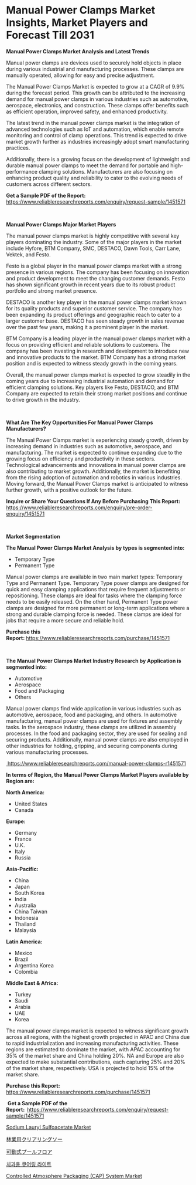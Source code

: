 <p><h1>Manual Power Clamps Market Insights, Market Players and Forecast Till 2031</h1></p><p><strong>Manual Power Clamps Market Analysis and Latest Trends</strong></p>
<p><p>Manual power clamps are devices used to securely hold objects in place during various industrial and manufacturing processes. These clamps are manually operated, allowing for easy and precise adjustment.</p><p>The Manual Power Clamps Market is expected to grow at a CAGR of 9.9% during the forecast period. This growth can be attributed to the increasing demand for manual power clamps in various industries such as automotive, aerospace, electronics, and construction. These clamps offer benefits such as efficient operation, improved safety, and enhanced productivity.</p><p>The latest trend in the manual power clamps market is the integration of advanced technologies such as IoT and automation, which enable remote monitoring and control of clamp operations. This trend is expected to drive market growth further as industries increasingly adopt smart manufacturing practices.</p><p>Additionally, there is a growing focus on the development of lightweight and durable manual power clamps to meet the demand for portable and high-performance clamping solutions. Manufacturers are also focusing on enhancing product quality and reliability to cater to the evolving needs of customers across different sectors.</p></p>
<p><strong>Get a Sample PDF of the Report:&nbsp;</strong> <a href="https://www.reliableresearchreports.com/enquiry/request-sample/1451571">https://www.reliableresearchreports.com/enquiry/request-sample/1451571</a></p>
<p>&nbsp;</p>
<p><strong>Manual Power Clamps Major Market Players</strong></p>
<p><p>The manual power clamps market is highly competitive with several key players dominating the industry. Some of the major players in the market include Hyfore, BTM Company, SMC, DESTACO, Dawn Tools, Carr Lane, Vektek, and Festo.</p><p>Festo is a global player in the manual power clamps market with a strong presence in various regions. The company has been focusing on innovation and product development to meet the changing customer demands. Festo has shown significant growth in recent years due to its robust product portfolio and strong market presence.</p><p>DESTACO is another key player in the manual power clamps market known for its quality products and superior customer service. The company has been expanding its product offerings and geographic reach to cater to a larger customer base. DESTACO has seen steady growth in sales revenue over the past few years, making it a prominent player in the market.</p><p>BTM Company is a leading player in the manual power clamps market with a focus on providing efficient and reliable solutions to customers. The company has been investing in research and development to introduce new and innovative products to the market. BTM Company has a strong market position and is expected to witness steady growth in the coming years.</p><p>Overall, the manual power clamps market is expected to grow steadily in the coming years due to increasing industrial automation and demand for efficient clamping solutions. Key players like Festo, DESTACO, and BTM Company are expected to retain their strong market positions and continue to drive growth in the industry.</p></p>
<p>&nbsp;</p>
<p><strong>What Are The Key Opportunities For Manual Power Clamps Manufacturers?</strong></p>
<p><p>The Manual Power Clamps market is experiencing steady growth, driven by increasing demand in industries such as automotive, aerospace, and manufacturing. The market is expected to continue expanding due to the growing focus on efficiency and productivity in these sectors. Technological advancements and innovations in manual power clamps are also contributing to market growth. Additionally, the market is benefiting from the rising adoption of automation and robotics in various industries. Moving forward, the Manual Power Clamps market is anticipated to witness further growth, with a positive outlook for the future.</p></p>
<p><strong>Inquire or Share Your Questions If Any Before Purchasing This Report:</strong> <a href="https://www.reliableresearchreports.com/enquiry/pre-order-enquiry/1451571">https://www.reliableresearchreports.com/enquiry/pre-order-enquiry/1451571</a></p>
<p>&nbsp;</p>
<p><strong>Market Segmentation</strong></p>
<p><strong>The Manual Power Clamps Market Analysis by types is segmented into:</strong></p>
<p><ul><li>Temporary Type</li><li>Permanent Type</li></ul></p>
<p><p>Manual power clamps are available in two main market types: Temporary Type and Permanent Type. Temporary Type power clamps are designed for quick and easy clamping applications that require frequent adjustments or repositioning. These clamps are ideal for tasks where the clamping force needs to be easily released. On the other hand, Permanent Type power clamps are designed for more permanent or long-term applications where a strong and durable clamping force is needed. These clamps are ideal for jobs that require a more secure and reliable hold.</p></p>
<p><strong>Purchase this Report:&nbsp;</strong><a href="https://www.reliableresearchreports.com/purchase/1451571">https://www.reliableresearchreports.com/purchase/1451571</a></p>
<p>&nbsp;</p>
<p><strong>The Manual Power Clamps Market Industry Research by Application is segmented into:</strong></p>
<p><ul><li>Automotive</li><li>Aerospace</li><li>Food and Packaging</li><li>Others</li></ul></p>
<p><p>Manual power clamps find wide application in various industries such as automotive, aerospace, food and packaging, and others. In automotive manufacturing, manual power clamps are used for fixtures and assembly tasks. In the aerospace industry, these clamps are utilized in assembly processes. In the food and packaging sector, they are used for sealing and securing products. Additionally, manual power clamps are also employed in other industries for holding, gripping, and securing components during various manufacturing processes.</p></p>
<p><a href="https://www.reliableresearchreports.com/manual-power-clamps-r1451571">&nbsp;https://www.reliableresearchreports.com/manual-power-clamps-r1451571</a></p>
<p><strong>In terms of Region, the Manual Power Clamps Market Players available by Region are:</strong></p>
<p>
    <p> <strong> North America: </strong>
        <ul>
            <li>United States</li>
            <li>Canada</li>
        </ul>
        </p> 
    <p> <strong> Europe: </strong>
        <ul>
            <li>Germany</li>
            <li>France</li>
            <li>U.K.</li>
            <li>Italy</li>
            <li>Russia</li>
        </ul>
        </p> 
    <p> <strong> Asia-Pacific: </strong>
        <ul>
            <li>China</li>
            <li>Japan</li>
            <li>South Korea</li>
            <li>India</li>
            <li>Australia</li>
            <li>China Taiwan</li>
            <li>Indonesia</li>
            <li>Thailand</li>
            <li>Malaysia</li>
        </ul>
        </p> 
    <p> <strong> Latin America: </strong>
        <ul>
            <li>Mexico</li>
            <li>Brazil</li>
            <li>Argentina Korea</li>
            <li>Colombia</li>
        </ul>
        </p> 
    <p> <strong> Middle East & Africa: </strong>
        <ul>
            <li>Turkey</li>
            <li>Saudi</li>
            <li>Arabia</li>
            <li>UAE</li>
            <li>Korea</li>
        </ul>
    </p>
    </p>
<p><p>The manual power clamps market is expected to witness significant growth across all regions, with the highest growth projected in APAC and China due to rapid industrialization and increasing manufacturing activities. These regions are estimated to dominate the market, with APAC accounting for 35% of the market share and China holding 20%. NA and Europe are also expected to make substantial contributions, each capturing 25% and 20% of the market share, respectively. USA is projected to hold 15% of the market share.</p></p>
<p><strong>Purchase this Report: </strong><a href="https://www.reliableresearchreports.com/purchase/1451571">https://www.reliableresearchreports.com/purchase/1451571</a></p>
<p>&nbsp;<strong>Get a Sample PDF of the Report:&nbsp;&nbsp;</strong><a href="https://www.reliableresearchreports.com/enquiry/request-sample/1451571">https://www.reliableresearchreports.com/enquiry/request-sample/1451571</a></p>
<p><strong></strong></p>
<p><p><a href="https://issuu.com/reportprime-2/docs/sodium-lauryl-sulfoacetate-market-size-2030.pptx">Sodium Lauryl Sulfoacetate Market</a></p><p><a href="https://github.com/zoetazuur/Market-Research-Report-List-1/blob/main/780805339460.md">林業用クリアリングソー</a></p><p><a href="https://medium.com/@barrymundy88/%E5%8F%AF%E5%8B%95%E5%BC%8F%E3%83%97%E3%83%BC%E3%83%AB%E5%BA%8A%E5%B8%82%E5%A0%B4%E3%81%AF-%E5%B8%82%E5%A0%B4%E3%82%B7%E3%82%A7%E3%82%A2-%E3%82%B5%E3%82%A4%E3%82%BA-%E3%81%8A%E3%82%88%E3%81%B32031%E5%B9%B4%E3%81%BE%E3%81%A7%E3%81%AE%E4%BA%88%E6%B8%AC%E3%81%AB%E7%84%A6%E7%82%B9%E3%82%92%E5%BD%93%E3%81%A6%E3%81%A6%E3%81%84%E3%81%BE%E3%81%99-f7af2b1c0a7c">可動式プールフロア</a></p><p><a href="https://github.com/fernandotryO5lson96765/Market-Research-Report-List-1/blob/main/651331437601.md">치과용 큐어링 라이트</a></p><p><a href="https://github.com/WillieWoodard/Market-Research-Report-List-4/blob/main/controlled-atmosphere-packaging-cap-system-market.md">Controlled Atmosphere Packaging (CAP) System Market</a></p></p>